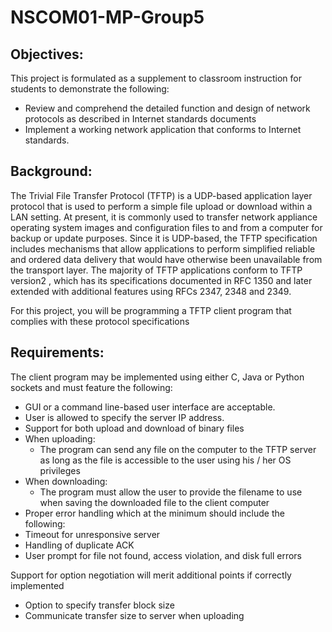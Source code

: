 # NSCOM01-MP-Group5

## Objectives:

This project is formulated as a supplement to classroom instruction for students to demonstrate the following:
- Review and comprehend the detailed function and design of network protocols as described in Internet standards documents
- Implement a working network application that conforms to Internet standards.
 

## Background:
The Trivial File Transfer Protocol (TFTP) is a UDP-based application layer protocol that is used to perform a simple file upload or download within a LAN setting. At present, it is commonly used to transfer network appliance operating system images and configuration files to and from a computer for backup or update purposes. Since it is UDP-based, the TFTP specification includes mechanisms that allow applications to perform simplified reliable and ordered data delivery that would have otherwise been unavailable from the transport layer. The majority of TFTP applications conform to TFTP version2 , which has its specifications documented in RFC 1350 and later extended with additional features using RFCs 2347, 2348 and 2349.

For this project, you will be programming a TFTP client program that complies with these protocol specifications


## Requirements:

The client program may be implemented using either C, Java or Python sockets and must feature the following:

- GUI or a command line-based user interface are acceptable.
- User is allowed to specify the server IP address.
- Support for both upload and download of binary files
- When uploading:
  - The program can send any file on the computer to the TFTP server as long as the file is accessible to the user using his / her OS privileges
- When downloading:
  - The program must allow the user to provide the filename to use when saving the downloaded file to the client computer
- Proper error handling which at the minimum should include the following:
- Timeout for unresponsive server
- Handling of duplicate ACK
- User prompt for file not found, access violation, and disk full errors

Support for option negotiation will merit additional points if correctly implemented
- Option to specify transfer block size
- Communicate transfer size to server when uploading
